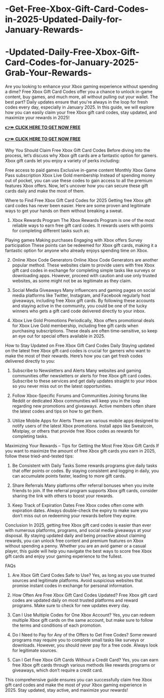 # -Get-Free-Xbox-Gift-Card-Codes-in-2025-Updated-Daily-for-January-Rewards-
# -Updated-Daily-Free-Xbox-Gift-Card-Codes-for-January-2025-Grab-Your-Rewards-
Are you looking to enhance your Xbox gaming experience without spending a dime? Free Xbox Gift Card Codes offer you a chance to unlock in-game content, buy games, and much more, all without pulling out your wallet. The best part? Daily updates ensure that you're always in the loop for fresh codes every day, especially in January 2025. In this guide, we will explore how you can easily claim your free Xbox gift card codes, stay updated, and maximize your rewards in 2025!

**[👉⏩ CLICK HERE TO GET NOW FREE](https://groupzone.xyz/xbox-gift-card/)**

**[👉⏩ CLICK HERE TO GET NOW FREE](https://groupzone.xyz/xbox-gift-card/)**

Why You Should Claim Free Xbox Gift Card Codes
Before diving into the process, let’s discuss why Xbox gift cards are a fantastic option for gamers. Xbox gift cards let you enjoy a variety of perks including:

Free access to paid games
Exclusive in-game content
Monthly Xbox Game Pass subscription
Xbox Live Gold membership
Instead of spending money out of pocket, you can use these codes to gain access to all the premium features Xbox offers. Now, let's uncover how you can secure these gift cards daily and make the most of them.

Where to Find Free Xbox Gift Card Codes for 2025
Getting free Xbox gift card codes has never been easier. Here are some proven and legitimate ways to get your hands on them without breaking a sweat.

1. Xbox Rewards Program
The Xbox Rewards Program is one of the most reliable ways to earn free gift card codes. It rewards users with points for completing different tasks such as:

Playing games
Making purchases
Engaging with Xbox offers
Survey participation
These points can be redeemed for Xbox gift cards, making it a fantastic option for anyone who already enjoys spending time on Xbox.

2. Online Xbox Code Generators
Online Xbox Code Generators are another popular method. These websites claim to provide users with free Xbox gift card codes in exchange for completing simple tasks like surveys or downloading apps. However, proceed with caution and use only trusted websites, as some might not be as legitimate as they claim.

3. Social Media Giveaways
Many influencers and gaming pages on social media platforms like Twitter, Instagram, and Facebook regularly host giveaways, including free Xbox gift cards. By following these accounts and staying active in the community, you could be one of the lucky winners who gets a gift card code delivered directly to your inbox.

4. Xbox Live Gold Promotions
Periodically, Xbox offers promotional deals for Xbox Live Gold membership, including free gift cards when purchasing subscriptions. These deals are often time-sensitive, so keep an eye out for special offers available in 2025.

How to Stay Updated on Free Xbox Gift Card Codes Daily
Staying updated on the latest free Xbox gift card codes is crucial for gamers who want to make the most of their rewards. Here’s how you can get fresh codes delivered directly to you:

1. Subscribe to Newsletters and Alerts
Many websites and gaming communities offer newsletters or alerts for free Xbox gift card codes. Subscribe to these services and get daily updates straight to your inbox so you never miss out on the latest opportunities.

2. Follow Xbox-Specific Forums and Communities
Joining forums like Reddit or dedicated Xbox communities will keep you in the loop regarding new promotions and giveaways. Active members often share the latest codes and tips on how to get them.

3. Utilize Mobile Apps for Alerts
There are various mobile apps designed to notify users of the latest Xbox promotions. Install apps like Sweatcoin, Mistplay, or others that provide free Xbox codes as rewards for completing tasks.

Maximizing Your Rewards – Tips for Getting the Most Free Xbox Gift Cards
If you want to maximize the amount of free Xbox gift cards you earn in 2025, follow these tried-and-tested tips:

1. Be Consistent with Daily Tasks
Some rewards programs give daily tasks that offer points or codes. By staying consistent and logging in daily, you can accumulate points faster, leading to more gift cards.

2. Share Referrals
Many platforms offer referral bonuses when you invite friends to join. If the referral program supports Xbox gift cards, consider sharing the link with others to boost your rewards.

3. Keep Track of Expiration Dates
Free Xbox codes often come with expiration dates. Always double-check the expiry to make sure you don’t miss out on redeeming your rewards before they expire.

Conclusion
In 2025, getting free Xbox gift card codes is easier than ever with numerous platforms, programs, and social media giveaways at your disposal. By staying updated daily and being proactive about claiming rewards, you can unlock free content and premium features on Xbox without spending a penny. Whether you are an avid gamer or a casual player, this guide will help you navigate the best ways to score free Xbox gift cards and enjoy your gaming experience to the fullest.

FAQs
1. Are Xbox Gift Card Codes Safe to Use?
Yes, as long as you use trusted sources and legitimate platforms. Avoid suspicious websites that promise instant codes in exchange for personal information.

2. How Often Are Free Xbox Gift Card Codes Updated?
Free Xbox gift card codes are updated daily on most trusted platforms and reward programs. Make sure to check for new updates every day.

3. Can I Use Multiple Codes for One Xbox Account?
Yes, you can redeem multiple Xbox gift cards on the same account, but make sure to follow the terms and conditions of each promotion.

4. Do I Need to Pay for Any of the Offers to Get Free Codes?
Some reward programs may require you to complete small tasks like surveys or downloads. However, you should never pay for a free code. Always look for legitimate sources.

5. Can I Get Free Xbox Gift Cards Without a Credit Card?
Yes, you can earn free Xbox gift cards through various methods like rewards programs or giveaways, which don’t require a credit card.

This comprehensive guide ensures you can successfully claim free Xbox gift card codes and make the most of your Xbox gaming experience in 2025. Stay updated, stay active, and maximize your rewards!
